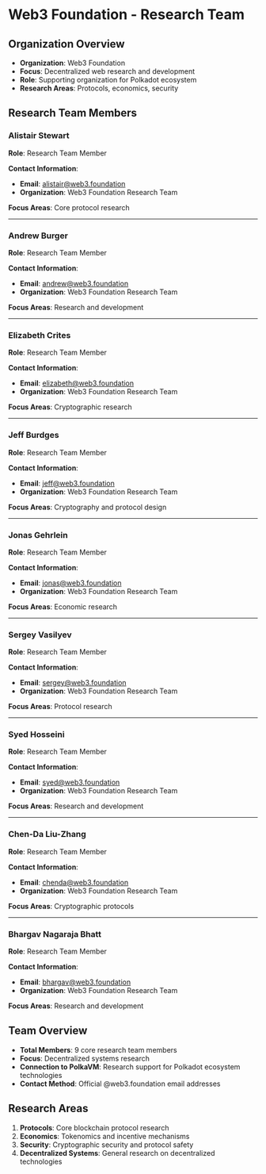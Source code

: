 # Web3 Foundation - Research Team

## Organization Overview
- **Organization**: Web3 Foundation
- **Focus**: Decentralized web research and development
- **Role**: Supporting organization for Polkadot ecosystem
- **Research Areas**: Protocols, economics, security

## Research Team Members

### Alistair Stewart
**Role**: Research Team Member

**Contact Information**:
- **Email**: alistair@web3.foundation
- **Organization**: Web3 Foundation Research Team

**Focus Areas**: Core protocol research

---

### Andrew Burger
**Role**: Research Team Member

**Contact Information**:
- **Email**: andrew@web3.foundation
- **Organization**: Web3 Foundation Research Team

**Focus Areas**: Research and development

---

### Elizabeth Crites
**Role**: Research Team Member

**Contact Information**:
- **Email**: elizabeth@web3.foundation
- **Organization**: Web3 Foundation Research Team

**Focus Areas**: Cryptographic research

---

### Jeff Burdges
**Role**: Research Team Member

**Contact Information**:
- **Email**: jeff@web3.foundation
- **Organization**: Web3 Foundation Research Team

**Focus Areas**: Cryptography and protocol design

---

### Jonas Gehrlein
**Role**: Research Team Member

**Contact Information**:
- **Email**: jonas@web3.foundation
- **Organization**: Web3 Foundation Research Team

**Focus Areas**: Economic research

---

### Sergey Vasilyev
**Role**: Research Team Member

**Contact Information**:
- **Email**: sergey@web3.foundation
- **Organization**: Web3 Foundation Research Team

**Focus Areas**: Protocol research

---

### Syed Hosseini
**Role**: Research Team Member

**Contact Information**:
- **Email**: syed@web3.foundation
- **Organization**: Web3 Foundation Research Team

**Focus Areas**: Research and development

---

### Chen-Da Liu-Zhang
**Role**: Research Team Member

**Contact Information**:
- **Email**: chenda@web3.foundation
- **Organization**: Web3 Foundation Research Team

**Focus Areas**: Cryptographic protocols

---

### Bhargav Nagaraja Bhatt
**Role**: Research Team Member

**Contact Information**:
- **Email**: bhargav@web3.foundation
- **Organization**: Web3 Foundation Research Team

**Focus Areas**: Research and development

## Team Overview
- **Total Members**: 9 core research team members
- **Focus**: Decentralized systems research
- **Connection to PolkaVM**: Research support for Polkadot ecosystem technologies
- **Contact Method**: Official @web3.foundation email addresses

## Research Areas
1. **Protocols**: Core blockchain protocol research
2. **Economics**: Tokenomics and incentive mechanisms
3. **Security**: Cryptographic security and protocol safety
4. **Decentralized Systems**: General research on decentralized technologies

